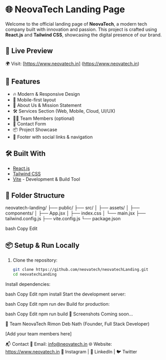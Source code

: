 # 🌐 NeovaTech Landing Page

Welcome to the official landing page of **NeovaTech**, a modern tech company built with innovation and passion. This project is crafted using **React.js** and **Tailwind CSS**, showcasing the digital presence of our brand.

## 🚀 Live Preview

🌍 Visit: [https://www.neovatech.in]
(https://www.neovatech.in)

## 📌 Features

- 🔥 Modern & Responsive Design
- 📱 Mobile-first layout
- 📖 About Us & Mission Statement
- 🛠️ Services Section (Web, Mobile, Cloud, UI/UX)
- 🧑‍💼 Team Members (optional)
- 📩 Contact Form
- 📦 Project Showcase
- 🧭 Footer with social links & navigation

## 🛠️ Built With

- [React.js](https://reactjs.org/)
- [Tailwind CSS](https://tailwindcss.com/)
- [Vite](https://vitejs.dev/) - Development & Build Tool

## 📁 Folder Structure

neovatech-landing/ ├── public/ ├── src/ │ ├── assets/ │ ├── components/ │ ├── App.jsx │ ├── index.css │ └── main.jsx ├── tailwind.config.js ├── vite.config.js └── package.json

bash
Copy
Edit

## 📦 Setup & Run Locally

1. Clone the repository:
   ```bash
   git clone https://github.com/neovatech/neovatechLanding.git
   cd neovatechLanding
Install dependencies:

bash
Copy
Edit
npm install
Start the development server:

bash
Copy
Edit
npm run dev
Build for production:

bash
Copy
Edit
npm run build
📸 Screenshots
Coming soon...

👥 Team NeovaTech
Rimon Deb Nath (Founder, Full Stack Developer)


[Add your team members here]

📬 Contact
📧 Email: info@neovatech.in
🌐 Website: https://www.neovatech.in
📸 Instagram | 💼 LinkedIn | 🐦 Twitter
